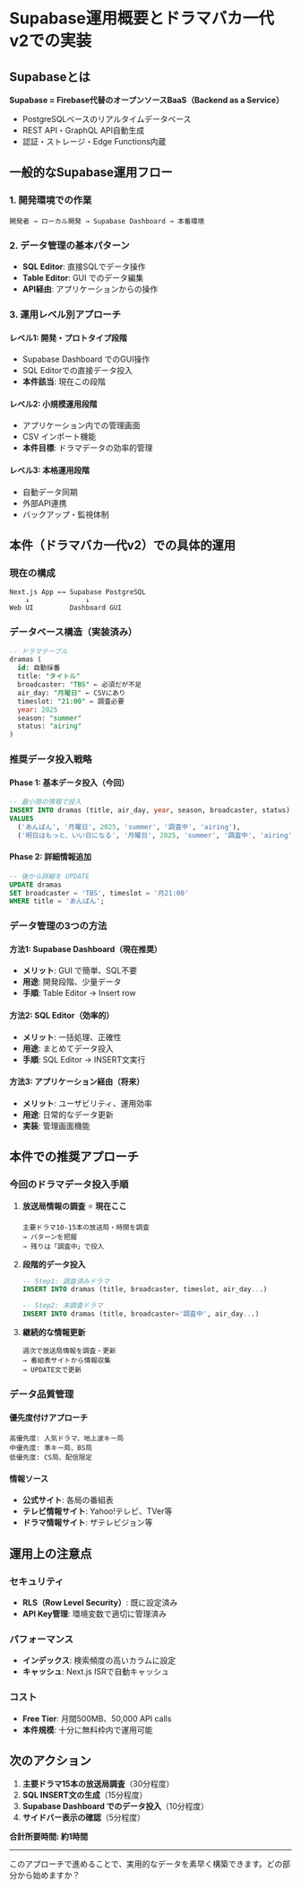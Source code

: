 # Supabase運用概要とドラマバカ一代v2での実装

## Supabaseとは
**Supabase = Firebase代替のオープンソースBaaS（Backend as a Service）**
- PostgreSQLベースのリアルタイムデータベース
- REST API・GraphQL API自動生成
- 認証・ストレージ・Edge Functions内蔵

## 一般的なSupabase運用フロー

### 1. 開発環境での作業
```mermaid
開発者 → ローカル開発 → Supabase Dashboard → 本番環境
```

### 2. データ管理の基本パターン
- **SQL Editor**: 直接SQLでデータ操作
- **Table Editor**: GUI でのデータ編集
- **API経由**: アプリケーションからの操作

### 3. 運用レベル別アプローチ

#### レベル1: 開発・プロトタイプ段階
- Supabase Dashboard でのGUI操作
- SQL Editorでの直接データ投入
- **本件該当**: 現在この段階

#### レベル2: 小規模運用段階  
- アプリケーション内での管理画面
- CSV インポート機能
- **本件目標**: ドラマデータの効率的管理

#### レベル3: 本格運用段階
- 自動データ同期
- 外部API連携
- バックアップ・監視体制

## 本件（ドラマバカ一代v2）での具体的運用

### 現在の構成
```
Next.js App ←→ Supabase PostgreSQL
    ↓              ↓
Web UI         Dashboard GUI
```

### データベース構造（実装済み）
```sql
-- ドラマテーブル
dramas (
  id: 自動採番
  title: "タイトル" 
  broadcaster: "TBS" ← 必須だが不足
  air_day: "月曜日" ← CSVにあり
  timeslot: "21:00" ← 調査必要
  year: 2025
  season: "summer"
  status: "airing"
)
```

### 推奨データ投入戦略

#### Phase 1: 基本データ投入（今回）
```sql
-- 最小限の情報で投入
INSERT INTO dramas (title, air_day, year, season, broadcaster, status)
VALUES 
  ('あんぱん', '月曜日', 2025, 'summer', '調査中', 'airing'),
  ('明日はもっと、いい日になる', '月曜日', 2025, 'summer', '調査中', 'airing');
```

#### Phase 2: 詳細情報追加
```sql
-- 後から詳細を UPDATE
UPDATE dramas 
SET broadcaster = 'TBS', timeslot = '月21:00'
WHERE title = 'あんぱん';
```

### データ管理の3つの方法

#### 方法1: Supabase Dashboard（現在推奨）
- **メリット**: GUI で簡単、SQL不要
- **用途**: 開発段階、少量データ
- **手順**: Table Editor → Insert row

#### 方法2: SQL Editor（効率的）
- **メリット**: 一括処理、正確性
- **用途**: まとめてデータ投入
- **手順**: SQL Editor → INSERT文実行

#### 方法3: アプリケーション経由（将来）
- **メリット**: ユーザビリティ、運用効率
- **用途**: 日常的なデータ更新
- **実装**: 管理画面機能

## 本件での推奨アプローチ

### 今回のドラマデータ投入手順

1. **放送局情報の調査** ⭐️ **現在ここ**
   ```
   主要ドラマ10-15本の放送局・時間を調査
   → パターンを把握
   → 残りは「調査中」で投入
   ```

2. **段階的データ投入**
   ```sql
   -- Step1: 調査済みドラマ
   INSERT INTO dramas (title, broadcaster, timeslot, air_day...)
   
   -- Step2: 未調査ドラマ
   INSERT INTO dramas (title, broadcaster='調査中', air_day...)
   ```

3. **継続的な情報更新**
   ```
   週次で放送局情報を調査・更新
   → 番組表サイトから情報収集
   → UPDATE文で更新
   ```

### データ品質管理

#### 優先度付けアプローチ
```
高優先度: 人気ドラマ、地上波キー局
中優先度: 準キー局、BS局  
低優先度: CS局、配信限定
```

#### 情報ソース
- **公式サイト**: 各局の番組表
- **テレビ情報サイト**: Yahoo!テレビ、TVer等
- **ドラマ情報サイト**: ザテレビジョン等

## 運用上の注意点

### セキュリティ
- **RLS（Row Level Security）**: 既に設定済み
- **API Key管理**: 環境変数で適切に管理済み

### パフォーマンス
- **インデックス**: 検索頻度の高いカラムに設定
- **キャッシュ**: Next.js ISRで自動キャッシュ

### コスト
- **Free Tier**: 月間500MB、50,000 API calls
- **本件規模**: 十分に無料枠内で運用可能

## 次のアクション

1. **主要ドラマ15本の放送局調査**（30分程度）
2. **SQL INSERT文の生成**（15分程度）  
3. **Supabase Dashboard でのデータ投入**（10分程度）
4. **サイドバー表示の確認**（5分程度）

**合計所要時間: 約1時間**

---

このアプローチで進めることで、実用的なデータを素早く構築できます。どの部分から始めますか？